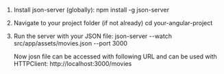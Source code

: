 1. Install json-server (globally):
    npm install -g json-server
2. Navigate to your project folder (if not already)
    cd your-angular-project
3. Run the server with your JSON file:
   json-server --watch src/app/assets/movies.json --port 3000

   Now josn file can be accessed with following URL and can be used with HTTPClient:
http://localhost:3000/movies